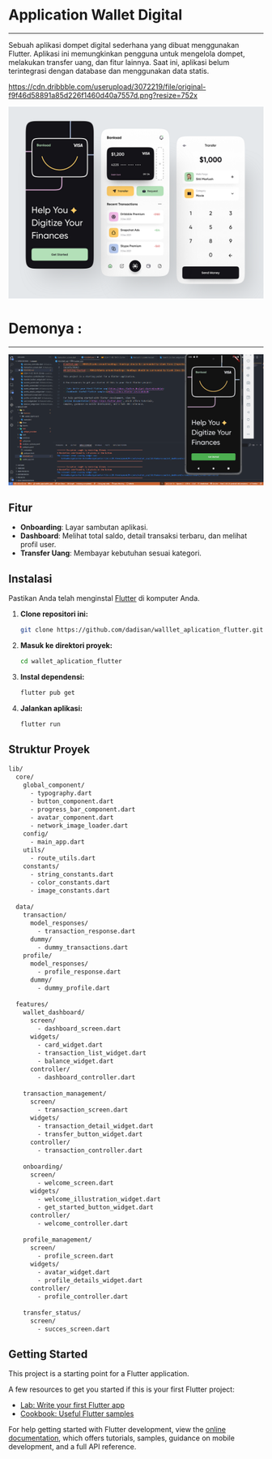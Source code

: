# Application Wallet Digital

---

Sebuah aplikasi dompet digital sederhana yang dibuat menggunakan Flutter. Aplikasi ini memungkinkan pengguna untuk mengelola dompet, melakukan transfer uang, dan fitur lainnya. Saat ini, aplikasi belum terintegrasi dengan database dan menggunakan data statis.

https://cdn.dribbble.com/userupload/3072219/file/original-f9f46d58891a85d226f1460d40a7557d.png?resize=752x

![Desain App](assets/demo/ui.png)

# Demonya :

---

![App Demo](assets/demo/app.gif)

## Fitur

- **Onboarding**: Layar sambutan aplikasi.
- **Dashboard**: Melihat total saldo, detail transaksi terbaru, dan melihat profil user.
- **Transfer Uang**: Membayar kebutuhan sesuai kategori.

## Instalasi

Pastikan Anda telah menginstal [Flutter](https://flutter.dev/docs/get-started/install) di komputer Anda.

1. **Clone repositori ini:**

   ```bash
   git clone https://github.com/dadisan/walllet_aplication_flutter.git
   ```

2. **Masuk ke direktori proyek:**

   ```bash
   cd wallet_aplication_flutter
   ```

3. **Instal dependensi:**

   ```bash
   flutter pub get
   ```

4. **Jalankan aplikasi:**

   ```bash
   flutter run
   ```

## Struktur Proyek

```
lib/
  core/
    global_component/
      - typography.dart
      - button_component.dart
      - progress_bar_component.dart
      - avatar_component.dart
      - network_image_loader.dart
    config/
      - main_app.dart
    utils/
      - route_utils.dart
    constants/
      - string_constants.dart
      - color_constants.dart
      - image_constants.dart

  data/
    transaction/
      model_responses/
        - transaction_response.dart
      dummy/
        - dummy_transactions.dart
    profile/
      model_responses/
        - profile_response.dart
      dummy/
        - dummy_profile.dart

  features/
    wallet_dashboard/
      screen/
        - dashboard_screen.dart
      widgets/
        - card_widget.dart
        - transaction_list_widget.dart
        - balance_widget.dart
      controller/
        - dashboard_controller.dart

    transaction_management/
      screen/
        - transaction_screen.dart
      widgets/
        - transaction_detail_widget.dart
        - transfer_button_widget.dart
      controller/
        - transaction_controller.dart

    onboarding/
      screen/
        - welcome_screen.dart
      widgets/
        - welcome_illustration_widget.dart
        - get_started_button_widget.dart
      controller/
        - welcome_controller.dart

    profile_management/
      screen/
        - profile_screen.dart
      widgets/
        - avatar_widget.dart
        - profile_details_widget.dart
      controller/
        - profile_controller.dart

    transfer_status/
      screen/
        - succes_screen.dart
```

## Getting Started

This project is a starting point for a Flutter application.

A few resources to get you started if this is your first Flutter project:

- [Lab: Write your first Flutter app](https://docs.flutter.dev/get-started/codelab)
- [Cookbook: Useful Flutter samples](https://docs.flutter.dev/cookbook)

For help getting started with Flutter development, view the
[online documentation](https://docs.flutter.dev/), which offers tutorials,
samples, guidance on mobile development, and a full API reference.
